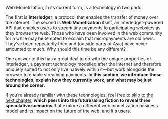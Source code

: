 Web Monetization, in its current form, is a technology in two parts. 

The first is **Interledger**, a protocol that enables the transfer of money over the internet. The second is **Web Monetization** itself, an Interledger-powered API that enables users to stream tiny payments to participating websites as they browse the web. Those who have been involved in the web community for a while may be tempted to exclaim that micropayments are old news. They’ve been repeatedly tried and (outside parts of Asia) have never amounted to much. Why should this time be any different?

One answer to this has a great deal to do with the unique properties of Interledger, a payment technology modelled after the internet and therefore uniquely suited to not only live natively within it—but work alongside the browser to enable streaming payments. **In this section, we introduce these technologies, explain how they currently work, and what may be just around the corner.** 

If you’re already familiar with these technologies, feel free to [skip to the next chapter](../../ii.%20Three%20Futures/), **which peers into the future using fiction to reveal three speculative scenarios** that explore a different web monetization business model and its impact on the future of the web, and it's users.